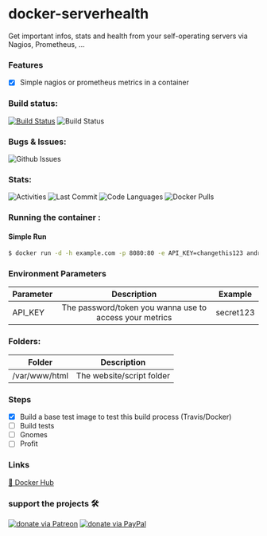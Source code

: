 # docker-serverhealth
Get important infos, stats and health from your self-operating servers via Nagios, Prometheus, ...

### Features
- [x] Simple nagios or prometheus metrics in a container

### Build status:
[![Build Status](https://img.shields.io/github/workflow/status/andreaskasper/docker-serverhealth/Docker%20Image%20CI)](https://hub.docker.com/r/andreaskasper/serverhealth)
![Build Status](https://img.shields.io/docker/image-size/andreaskasper/serverhealth/latest)

### Bugs & Issues:
![Github Issues](https://img.shields.io/github/issues/andreaskasper/docker-serverhealth.svg)

### Stats:
![Activities](https://img.shields.io/github/commit-activity/m/andreaskasper/docker-serverhealth.svg)
![Last Commit](https://img.shields.io/github/last-commit/andreaskasper/docker-serverhealth.svg)
![Code Languages](https://img.shields.io/github/languages/top/andreaskasper/docker-serverhealth.svg)
![Docker Pulls](https://img.shields.io/docker/pulls/andreaskasper/serverhealth.svg)

### Running the container :

#### Simple Run

```sh
$ docker run -d -h example.com -p 8080:80 -e API_KEY=changethis123 andreaskasper/serverhealth:latest
```

### Environment Parameters
| Parameter     | Description                                             | Example       |
| ------------- |:-------------------------------------------------------:|:-------------:|
| API_KEY       | The password/token you wanna use to access your metrics | secret123     |



### Folders:
| Folder        | Description               |
| ------------- |:-------------------------:|
| /var/www/html | The website/script folder |



### Steps
- [x] Build a base test image to test this build process (Travis/Docker)
- [ ] Build tests
- [ ] Gnomes
- [ ] Profit

### Links
[🐋 Docker Hub](https://hub.docker.com/r/andreaskasper/serverhealth)

### support the projects :hammer_and_wrench:
[![donate via Patreon](https://img.shields.io/badge/Donate-Patreon-green.svg)](https://www.patreon.com/AndreasKasper)
[![donate via PayPal](https://img.shields.io/badge/Donate-PayPal-green.svg)](https://www.paypal.me/AndreasKasper)
